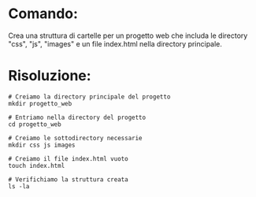 # Comando:
Crea una struttura di cartelle per un progetto web che includa le directory "css", "js", "images" e un file index.html nella directory principale.

# Risoluzione:
    # Creiamo la directory principale del progetto
    mkdir progetto_web

    # Entriamo nella directory del progetto
    cd progetto_web

    # Creiamo le sottodirectory necessarie
    mkdir css js images

    # Creiamo il file index.html vuoto
    touch index.html

    # Verifichiamo la struttura creata
    ls -la